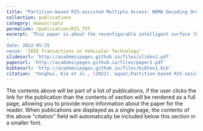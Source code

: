 ```yaml
---
title: "Partition-based RIS-assisted Multiple Access: NOMA Decoding Order Perspective"
collection: publications
category: manuscripts
permalink: /publication/RIS_TVT
excerpt: 'This paper is about the reconfigurable intelligent surface (RIS), with low complexity solution for non-orthogonal multiple access (NOMA)'
'
date: 2022-05-25
venue: 'IEEE Transactions on Vehicular Technology'
slidesurl: 'http://academicpages.github.io/files/slides1.pdf'
paperurl: 'http://academicpages.github.io/files/paper1.pdf'
bibtexurl: 'http://academicpages.github.io/files/bibtex1.bib'
citation: 'Yonghwi, Kim et al., (2022). &quot;Partition-based RIS-assisted Multiple Access: NOMA Decoding Order Perspective.&quot; <i>IEEE Trans. Veh. Tech.</i>. 1(1).'
---
```

The contents above will be part of a list of publications, if the user clicks the link for the publication than the contents of section will be rendered as a full page, allowing you to provide more information about the paper for the reader. When publications are displayed as a single page, the contents of the above "citation" field will automatically be included below this section in a smaller font.
